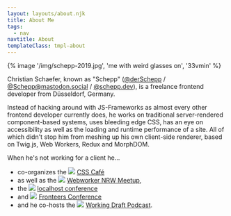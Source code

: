 ```yaml
---
layout: layouts/about.njk
title: About Me
tags:
  - nav
navtitle: About
templateClass: tmpl-about
---
```


{% image '/img/schepp-2019.jpg', 'me with weird glasses on', '33vmin' %}

Christian Schaefer, known as "Schepp" ([@derSchepp](https://twitter.com/derSchepp) / [@Schepp@mastodon.social](https://mastodon.social/@Schepp) / [@schepp.dev](https://bsky.app/profile/schepp.dev)), is a freelance frontend developer from Düsseldorf, Germany. 

Instead of hacking around with JS-Frameworks as almost every other frontend developer currently does, he works on traditional server-rendered component-based systems, uses bleeding edge CSS, has an eye on accessibility as well as the loading and runtime performance of a site. All of which didn't stop him from meshing up his own client-side renderer, based on Twig.js, Web Workers, Redux and MorphDOM. 

When he's not working for a client he… 

* co-organizes the ![](https://css.cafe/images/meta/favicon.svg) [CSS Café](https://www.meetup.com/CSS-Cafe/) 
* as well as the ![](https://meetup.com/favicon.ico) [Webworker NRW Meetup](https://www.meetup.com/Webworker-NRW/), 
* the ![](https://localhost.engineering/favicon.ico) [localhost conference](https://localhost.engineering/) 
* and ![](https://fronteersconf.org/favicon.ico) [Fronteers Conference](https://fronteersconf.org/) 
* and he co-hosts the ![](https://workingdraft.de/favicon.ico) [Working Draft Podcast](https://workingdraft.de/).
